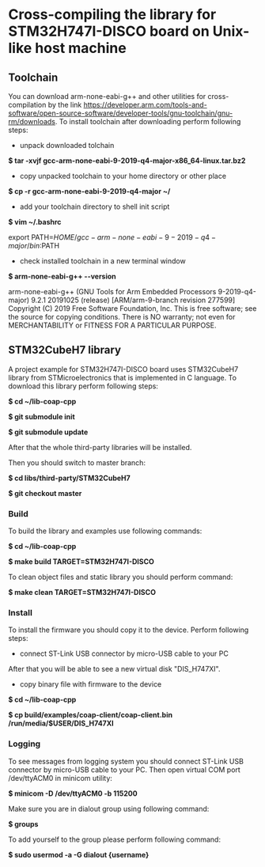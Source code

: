 # Cross-compiling the library for STM32H747I-DISCO board on Unix-like host machine

## Toolchain

You can download arm-none-eabi-g++ and other utilities for cross-compilation by the link https://developer.arm.com/tools-and-software/open-source-software/developer-tools/gnu-toolchain/gnu-rm/downloads.
To install toolchain after downloading perform following steps:
* unpack downloaded tolchain

**$ tar -xvjf gcc-arm-none-eabi-9-2019-q4-major-x86_64-linux.tar.bz2**

* copy unpacked toolchain to your home directory or other place

**$ cp -r gcc-arm-none-eabi-9-2019-q4-major ~/**

* add your toolchain directory to shell init script

**$ vim ~/.bashrc**

export PATH=$HOME/gcc-arm-none-eabi-9-2019-q4-major/bin:$PATH

* check installed toolchain in a new terminal window

**$ arm-none-eabi-g++ --version**

arm-none-eabi-g++ (GNU Tools for Arm Embedded Processors 9-2019-q4-major) 9.2.1 20191025 (release) [ARM/arm-9-branch revision 277599]
Copyright (C) 2019 Free Software Foundation, Inc.
This is free software; see the source for copying conditions.  There is NO
warranty; not even for MERCHANTABILITY or FITNESS FOR A PARTICULAR PURPOSE.

## STM32CubeH7 library

A project example for STM32H747I-DISCO board uses STM32CubeH7 library from STMicroelectronics that is implemented in C language.
To download this library perform following steps:

**$ cd ~/lib-coap-cpp**

**$ git submodule init**

**$ git submodule update**

After that the whole third-party libraries will be installed.

Then you should switch to master branch:

**$ cd libs/third-party/STM32CubeH7**

**$ git checkout master**

### Build

To build the library and examples use following commands:

**$ cd ~/lib-coap-cpp**

**$ make build TARGET=STM32H747I-DISCO**

To clean object files and static library you should perform command:

**$ make clean TARGET=STM32H747I-DISCO**

### Install

To install the firmware you should copy it to the device.
Perform following steps:
* connect ST-Link USB connector by micro-USB cable to your PC

After that you will be able to see a new virtual disk "DIS_H747XI".
* copy binary file with firmware to the device

**$ cd ~/lib-coap-cpp**

**$ cp build/examples/coap-client/coap-client.bin /run/media/$USER/DIS_H747XI**

### Logging

To see messages from logging system you should connect ST-Link USB connector by micro-USB cable to your PC.
Then open virtual COM port /dev/ttyACM0 in minicom utility:

**$ minicom -D /dev/ttyACM0 -b 115200**

Make sure you are in dialout group using following command:

**$ groups**

To add yourself to the group please perform following command:

**$ sudo usermod -a -G dialout {username}**
